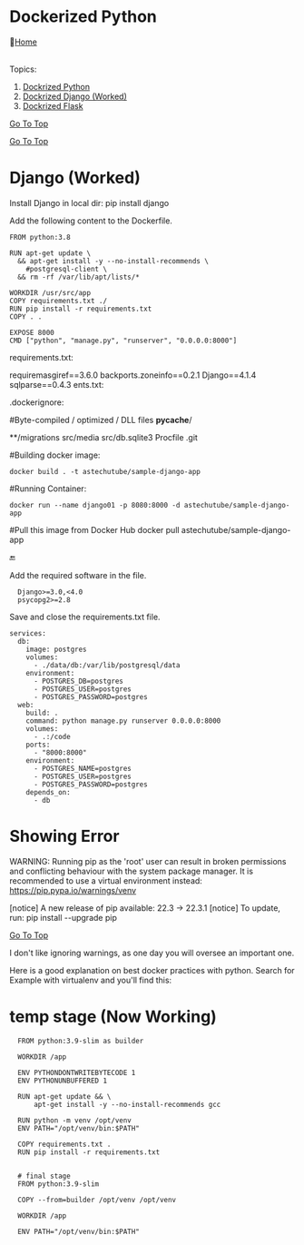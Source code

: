 # Dockerized Python
:link:[Home](all-file-links.md)     


<a name="top"></a>  
Topics: 

  1. [Dockrized Python](#doc_python)<br>
  2. [Dockrized Django (Worked)](#doc_django)<br>
  3. [Dockrized Flask](#doc_flash)<br>









[Go To Top](#top)
<a name="doc_python"></a>  








[Go To Top](#top)
<a name="doc_django"></a>  
# Django   (Worked)
   Install Django in local dir: 
      pip install django
   
   
Add the following content to the Dockerfile.

    FROM python:3.8

    RUN apt-get update \
      && apt-get install -y --no-install-recommends \
        #postgresql-client \
      && rm -rf /var/lib/apt/lists/*

    WORKDIR /usr/src/app
    COPY requirements.txt ./
    RUN pip install -r requirements.txt
    COPY . .

    EXPOSE 8000
    CMD ["python", "manage.py", "runserver", "0.0.0.0:8000"]


requirements.txt: 

  requiremasgiref==3.6.0
  backports.zoneinfo==0.2.1
  Django==4.1.4
  sqlparse==0.4.3
  ents.txt:


.dockerignore:

#Byte-compiled / optimized / DLL files
  __pycache__/

  **/migrations
  src/media
  src/db.sqlite3
  Procfile
  .git


#Building docker image:

    docker build . -t astechutube/sample-django-app

#Running Container:

    docker run --name django01 -p 8080:8000 -d astechutube/sample-django-app


#Pull this image from Docker Hub 
    docker pull astechutube/sample-django-app


:end:










Add the required software in the file.

      Django>=3.0,<4.0
      psycopg2>=2.8

Save and close the requirements.txt file.


    services:
      db:
        image: postgres
        volumes:
          - ./data/db:/var/lib/postgresql/data
        environment:
          - POSTGRES_DB=postgres
          - POSTGRES_USER=postgres
          - POSTGRES_PASSWORD=postgres
      web:
        build: .
        command: python manage.py runserver 0.0.0.0:8000
        volumes:
          - .:/code
        ports:
          - "8000:8000"
        environment:
          - POSTGRES_NAME=postgres
          - POSTGRES_USER=postgres
          - POSTGRES_PASSWORD=postgres
        depends_on:
          - db


# Showing Error

WARNING: Running pip as the 'root' user can result in broken permissions and conflicting behaviour with the system package manager. It is recommended to use a virtual environment instead: https://pip.pypa.io/warnings/venv

[notice] A new release of pip available: 22.3 -> 22.3.1
[notice] To update, run: pip install --upgrade pip







[Go To Top](#top)
<a name="doc_flash"></a>  


I don't like ignoring warnings, as one day you will oversee an important one.

Here is a good explanation on best docker practices with python. Search for Example with virtualenv and you'll find this:

# temp stage (Now Working)

      FROM python:3.9-slim as builder

      WORKDIR /app

      ENV PYTHONDONTWRITEBYTECODE 1
      ENV PYTHONUNBUFFERED 1

      RUN apt-get update && \
          apt-get install -y --no-install-recommends gcc

      RUN python -m venv /opt/venv
      ENV PATH="/opt/venv/bin:$PATH"

      COPY requirements.txt .
      RUN pip install -r requirements.txt


      # final stage
      FROM python:3.9-slim

      COPY --from=builder /opt/venv /opt/venv

      WORKDIR /app

      ENV PATH="/opt/venv/bin:$PATH"














